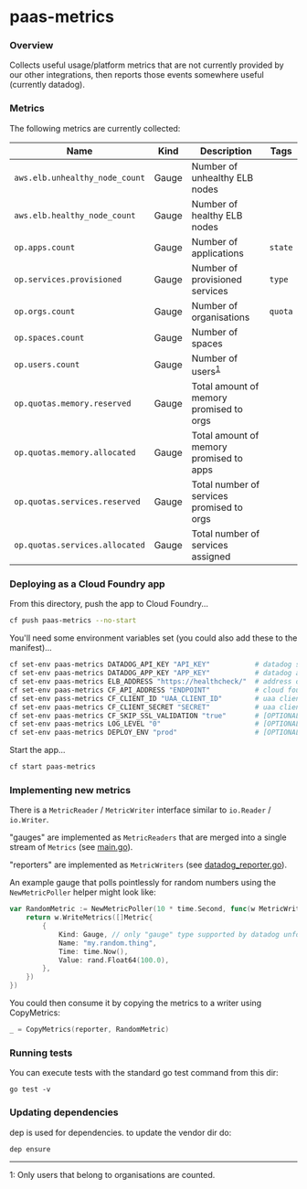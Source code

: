 # paas-metrics

### Overview

Collects useful usage/platform metrics that are not currently provided by our other integrations, then reports those events somewhere useful (currently datadog).

### Metrics

The following metrics are currently collected:

| Name | Kind | Description | Tags |
| --- | --- | --- | --- |
|`aws.elb.unhealthy_node_count` | Gauge | Number of unhealthy ELB nodes | |
|`aws.elb.healthy_node_count` | Gauge | Number of healthy ELB nodes | |
|`op.apps.count` | Gauge | Number of applications | `state` |
|`op.services.provisioned` | Gauge | Number of provisioned services | `type` |
|`op.orgs.count` | Gauge | Number of organisations | `quota` |
|`op.spaces.count` | Gauge | Number of spaces | |
|`op.users.count` | Gauge | Number of users<sup>[1](#f1)</sup> | |
|`op.quotas.memory.reserved` | Gauge | Total amount of memory promised to orgs | |
|`op.quotas.memory.allocated` | Gauge | Total amount of memory promised to apps | |
|`op.quotas.services.reserved` | Gauge | Total number of services promised to orgs | |
|`op.quotas.services.allocated` | Gauge | Total number of services assigned | |

### Deploying as a Cloud Foundry app

From this directory, push the app to Cloud Foundry...

```bash
cf push paas-metrics --no-start
```

You'll need some environment variables set (you could also add these to the manifest)...

```bash
cf set-env paas-metrics DATADOG_API_KEY "API_KEY"           # datadog secret key
cf set-env paas-metrics DATADOG_APP_KEY "APP_KEY"           # datadog app key
cf set-env paas-metrics ELB_ADDRESS "https://healthcheck/"  # address of an ELB to check
cf set-env paas-metrics CF_API_ADDRESS "ENDPOINT"           # cloud foundry api endpoint url
cf set-env pass-metrics CF_CLIENT_ID "UAA_CLIENT_ID"        # uaa client with cloud_foundry.global_auditor scope
cf set-env paas-metrics CF_CLIENT_SECRET "SECRET"           # uaa client secret
cf set-env paas-metrics CF_SKIP_SSL_VALIDATION "true"       # [OPTIONAL] set to true if insecure
cf set-env paas-metrics LOG_LEVEL "0"                       # [OPTIONAL] set to 0 for more detailed logs
cf set-env paas-metrics DEPLOY_ENV "prod"                   # [OPTIONAL] set to tag metrics with env
```

Start the app...

```bash
cf start paas-metrics
```


### Implementing new metrics

There is a `MetricReader` / `MetricWriter` interface similar to `io.Reader` / `io.Writer`.

"gauges" are implemented as `MetricReaders` that are merged into a single stream of `Metrics` (see [main.go](main.go)).

"reporters" are implemented as `MetricWriters` (see [datadog_reporter.go](datadog_reporter.go)).

An example gauge that polls pointlessly for random numbers using the `NewMetricPoller` helper might look like:

```go
var RandomMetric := NewMetricPoller(10 * time.Second, func(w MetricWriter) error {
	return w.WriteMetrics([]Metric{
		{
			Kind: Gauge, // only "gauge" type supported by datadog unfortunatly
			Name: "my.random.thing",
			Time: time.Now(),
			Value: rand.Float64(100.0),
		},
	})
})

```

You could then consume it by copying the metrics to a writer using CopyMetrics:

```go
_ = CopyMetrics(reporter, RandomMetric)
```

### Running tests

You can execute tests with the standard go test command from this dir:

```
go test -v
```

### Updating dependencies

dep is used for dependencies. to update the vendor dir do:

```
dep ensure
```

---

<a name="f1">1</a>: Only users that belong to organisations are counted.
